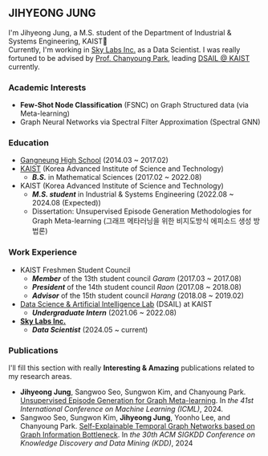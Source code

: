 ## JIHYEONG JUNG
I'm Jihyeong Jung, a M.S. student of the Department of Industrial & Systems Engineering, KAIST👋  
Currently, I'm working in [Sky Labs Inc.](https://www.skylabs.io/en) as a Data Scientist.
I was really fortuned to be advised by [Prof. Chanyoung Park](https://dsail.kaist.ac.kr/professor), leading [DSAIL @ KAIST](https://dsail.kaist.ac.kr) currently.


### Academic Interests
* **Few-Shot Node Classification** (FSNC) on Graph Structured data (via Meta-learning)
* Graph Neural Networks via Spectral Filter Approximation (Spectral GNN)

### Education
* [Gangneung High School](https://ganggo.gwe.hs.kr) (2014.03 ~ 2017.02)
* [KAIST](https://kaist.ac.kr) (Korea Advanced Institute of Science and Technology)
  - **_B.S._** in Mathematical Sciences (2017.02 ~ 2022.08)
* KAIST (Korea Advanced Institute of Science and Technology)
  - **_M.S. student_** in Industrial & Systems Engineering (2022.08 ~ 2024.08 (Expected))
  - Dissertation: Unsupervised Episode Generation Methodologies for Graph Meta-learning (그래프 메타러닝을 위한 비지도방식 에피소드 생성 방법론)

### Work Experience
* KAIST Freshmen Student Council
  - **_Member_** of the 13th student council _Garam_ (2017.03 ~ 2017.08)
  - **_President_** of the 14th student council _Raon_ (2017.08 ~ 2018.08)
  - **_Advisor_** of the 15th student council _Harang_ (2018.08 ~ 2019.02)
* [Data Science & Artificial Intelligence Lab](http://dsail.kaist.ac.kr/) (DSAIL) at KAIST
  - **_Undergraduate Intern_** (2021.06 ~ 2022.08)
* [**Sky Labs Inc.**](https://www.skylabs.io/en)
  - **_Data Scientist_** (2024.05 ~ current)
  
### Publications
 I'll fill this section with really **Interesting & Amazing** publications related to my research areas.
 - **Jihyeong Jung**, Sangwoo Seo, Sungwon Kim, and Chanyoung Park. [Unsupervised Episode Generation for Graph Meta-learning](https://arxiv.org/abs/2306.15217). In _the 41st International Conference on Machine Learning (ICML)_, 2024.
 - Sangwoo Seo, Sungwon Kim, **Jihyeong Jung**, Yoonho Lee, and Chanyoung Park. [Self-Explainable Temporal Graph Networks based on Graph Information Bottleneck](https://arxiv.org/pdf/2406.13214). In _the 30th ACM SIGKDD Conference on Knowledge Discovery and Data Mining (KDD)_, 2024
<!--
**JhngJng/JhngJng** is a ✨ _special_ ✨ repository because its `README.md` (this file) appears on your GitHub profile.

Here are some ideas to get you started:

- 🔭 I’m currently working on ...
- 🌱 I’m currently learning ...
- 👯 I’m looking to collaborate on ...
- 🤔 I’m looking for help with ...
- 💬 Ask me about ...
- 📫 How to reach me: ...
- 😄 Pronouns: ...
- ⚡ Fun fact: ...
-->
